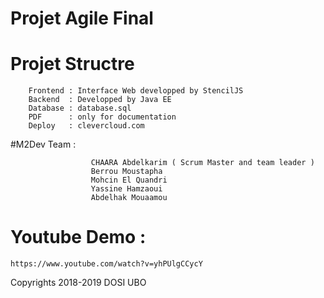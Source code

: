 # Projet Agile Final

# Projet Structre 
        Frontend : Interface Web developped by StencilJS
        Backend  : Developped by Java EE
        Database : database.sql
        PDF      : only for documentation 
        Deploy   : clevercloud.com
        
#M2Dev Team :
                      
                      CHAARA Abdelkarim ( Scrum Master and team leader )
                      Berrou Moustapha
                      Mohcin El Quandri
                      Yassine Hamzaoui
                      Abdelhak Mouaamou
                       
                      
# Youtube Demo : 

    https://www.youtube.com/watch?v=yhPUlgCCycY
    
    
    
 Copyrights 2018-2019 DOSI UBO
